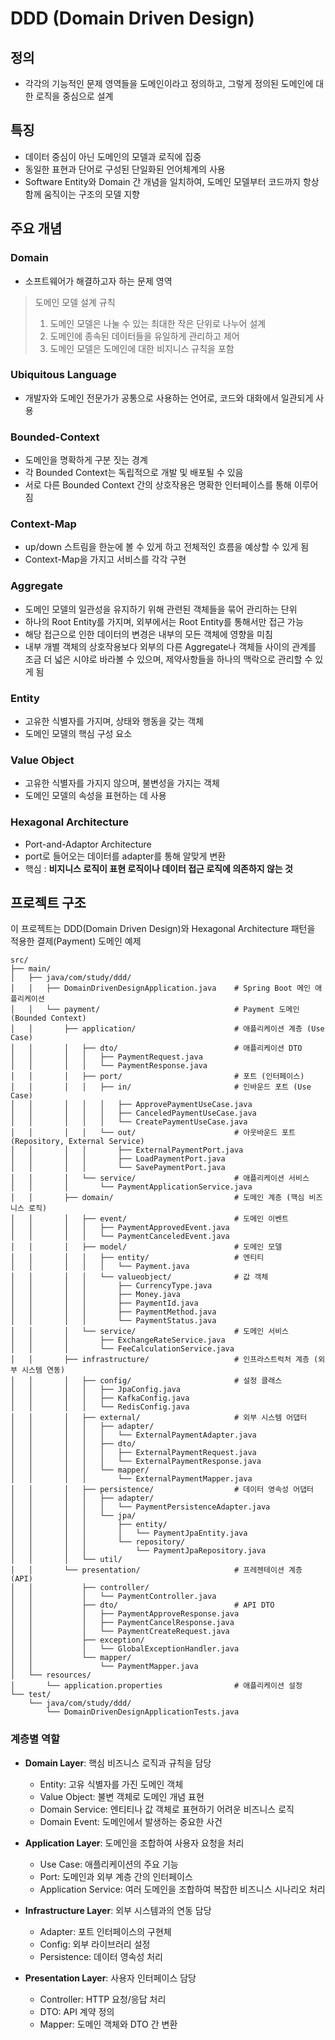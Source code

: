 # DDD (Domain Driven Design)

## 정의
- 각각의 기능적인 문제 영역들을 도메인이라고 정의하고, 그렇게 정의된 도메인에 대한 로직을 중심으로 설계

## 특징
- 데이터 중심이 아닌 도메인의 모델과 로직에 집중
- 동일한 표현과 단어로 구성된 단일화된 언어체계의 사용
- Software Entity와 Domain 간 개념을 일치하여, 도메인 모델부터 코드까지 항상 함께 움직이는 구조의 모델 지향

## 주요 개념

### Domain
- 소프트웨어가 해결하고자 하는 문제 영역

> 도메인 모델 설계 규칙
> 1. 도메인 모델은 나눌 수 있는 최대한 작은 단위로 나누어 설계
> 2. 도메인에 종속된 데이터들을 유일하게 관리하고 제어
> 3. 도메인 모델은 도메인에 대한 비지니스 규칙을 포함

### Ubiquitous Language
- 개발자와 도메인 전문가가 공통으로 사용하는 언어로, 코드와 대화에서 일관되게 사용

### Bounded-Context
- 도메인을 명확하게 구분 짓는 경계
- 각 Bounded Context는 독립적으로 개발 및 배포될 수 있음
- 서로 다른 Bounded Context 간의 상호작용은 명확한 인터페이스를 통해 이루어짐

### Context-Map
- up/down 스트림을 한눈에 볼 수 있게 하고 전체적인 흐름을 예상할 수 있게 됨
- Context-Map을 가지고 서비스를 각각 구현

### Aggregate
- 도메인 모델의 일관성을 유지하기 위해 관련된 객체들을 묶어 관리하는 단위
- 하나의 Root Entity를 가지며, 외부에서는 Root Entity를 통해서만 접근 가능
- 해당 접근으로 인한 데이터의 변경은 내부의 모든 객체에 영향을 미침
- 내부 개별 객체의 상호작용보다 외부의 다른 Aggregate나 객체들 사이의 관계를 조금 더 넓은 시야로 바라볼 수 있으며, 제약사항들을 하나의 맥락으로 관리할 수 있게 됨

### Entity
- 고유한 식별자를 가지며, 상태와 행동을 갖는 객체
- 도메인 모델의 핵심 구성 요소

### Value Object
- 고유한 식별자를 가지지 않으며, 불변성을 가지는 객체
- 도메인 모델의 속성을 표현하는 데 사용

### Hexagonal Architecture 
- Port-and-Adaptor Architecture
- port로 들어오는 데이터를 adapter를 통해 알맞게 변환
- 핵심 : **비지니스 로직이 표현 로직이나 데이터 접근 로직에 의존하지 않는 것**

## 프로젝트 구조

이 프로젝트는 DDD(Domain Driven Design)와 Hexagonal Architecture 패턴을 적용한 결제(Payment) 도메인 예제

```
src/
├── main/
│   ├── java/com/study/ddd/
│   │   ├── DomainDrivenDesignApplication.java    # Spring Boot 메인 애플리케이션
│   │   └── payment/                              # Payment 도메인 (Bounded Context)
│   │       ├── application/                      # 애플리케이션 계층 (Use Case)
│   │       │   ├── dto/                          # 애플리케이션 DTO
│   │       │   │   ├── PaymentRequest.java
│   │       │   │   └── PaymentResponse.java
│   │       │   ├── port/                         # 포트 (인터페이스)
│   │       │   │   ├── in/                       # 인바운드 포트 (Use Case)
│   │       │   │   │   ├── ApprovePaymentUseCase.java
│   │       │   │   │   ├── CanceledPaymentUseCase.java
│   │       │   │   │   └── CreatePaymentUseCase.java
│   │       │   │   └── out/                      # 아웃바운드 포트 (Repository, External Service)
│   │       │   │       ├── ExternalPaymentPort.java
│   │       │   │       ├── LoadPaymentPort.java
│   │       │   │       └── SavePaymentPort.java
│   │       │   └── service/                      # 애플리케이션 서비스
│   │       │       └── PaymentApplicationService.java
│   │       ├── domain/                           # 도메인 계층 (핵심 비즈니스 로직)
│   │       │   ├── event/                        # 도메인 이벤트
│   │       │   │   ├── PaymentApprovedEvent.java
│   │       │   │   └── PaymentCanceledEvent.java
│   │       │   ├── model/                        # 도메인 모델
│   │       │   │   ├── entity/                   # 엔티티
│   │       │   │   │   └── Payment.java
│   │       │   │   └── valueobject/              # 값 객체
│   │       │   │       ├── CurrencyType.java
│   │       │   │       ├── Money.java
│   │       │   │       ├── PaymentId.java
│   │       │   │       ├── PaymentMethod.java
│   │       │   │       └── PaymentStatus.java
│   │       │   └── service/                      # 도메인 서비스
│   │       │       ├── ExchangeRateService.java
│   │       │       └── FeeCalculationService.java
│   │       ├── infrastructure/                   # 인프라스트럭처 계층 (외부 시스템 연동)
│   │       │   ├── config/                       # 설정 클래스
│   │       │   │   ├── JpaConfig.java
│   │       │   │   ├── KafkaConfig.java
│   │       │   │   └── RedisConfig.java
│   │       │   ├── external/                     # 외부 시스템 어댑터
│   │       │   │   ├── adapter/
│   │       │   │   │   └── ExternalPaymentAdapter.java
│   │       │   │   ├── dto/
│   │       │   │   │   ├── ExternalPaymentRequest.java
│   │       │   │   │   └── ExternalPaymentResponse.java
│   │       │   │   └── mapper/
│   │       │   │       └── ExternalPaymentMapper.java
│   │       │   ├── persistence/                  # 데이터 영속성 어댑터
│   │       │   │   ├── adapter/
│   │       │   │   │   └── PaymentPersistenceAdapter.java
│   │       │   │   └── jpa/
│   │       │   │       ├── entity/
│   │       │   │       │   └── PaymentJpaEntity.java
│   │       │   │       └── repository/
│   │       │   │           └── PaymentJpaRepository.java
│   │       │   └── util/
│   │       └── presentation/                     # 프레젠테이션 계층 (API)
│   │           ├── controller/
│   │           │   └── PaymentController.java
│   │           ├── dto/                          # API DTO
│   │           │   ├── PaymentApproveResponse.java
│   │           │   ├── PaymentCancelResponse.java
│   │           │   └── PaymentCreateRequest.java
│   │           ├── exception/
│   │           │   └── GlobalExceptionHandler.java
│   │           └── mapper/
│   │               └── PaymentMapper.java
│   └── resources/
│       └── application.properties                # 애플리케이션 설정
└── test/
    └── java/com/study/ddd/
        └── DomainDrivenDesignApplicationTests.java
```

### 계층별 역할

- **Domain Layer**: 핵심 비즈니스 로직과 규칙을 담당
  - Entity: 고유 식별자를 가진 도메인 객체
  - Value Object: 불변 객체로 도메인 개념 표현
  - Domain Service: 엔티티나 값 객체로 표현하기 어려운 비즈니스 로직
  - Domain Event: 도메인에서 발생하는 중요한 사건

- **Application Layer**: 도메인을 조합하여 사용자 요청을 처리
  - Use Case: 애플리케이션의 주요 기능
  - Port: 도메인과 외부 계층 간의 인터페이스
  - Application Service: 여러 도메인을 조합하여 복잡한 비즈니스 시나리오 처리

- **Infrastructure Layer**: 외부 시스템과의 연동 담당
  - Adapter: 포트 인터페이스의 구현체
  - Config: 외부 라이브러리 설정
  - Persistence: 데이터 영속성 처리

- **Presentation Layer**: 사용자 인터페이스 담당
  - Controller: HTTP 요청/응답 처리
  - DTO: API 계약 정의
  - Mapper: 도메인 객체와 DTO 간 변환

